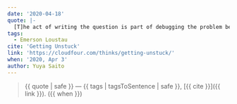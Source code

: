 ```yaml
---
date: '2020-04-18'
quote: |-
  [T]he act of writing the question is part of debugging the problem because a good question requires that you restate the facts, summarize what you’ve already tried, and define the exact information that you are searching for.
tags:
  - Emerson Loustau
cite: 'Getting Unstuck'
link: 'https://cloudfour.com/thinks/getting-unstuck/'
when: '2020, Apr 3'
author: Yuya Saito
---
```


> {{ quote | safe }}
> — {{ tags | tagsToSentence | safe }}, [{{ cite }}]({{ link }}). ({{ when }})

